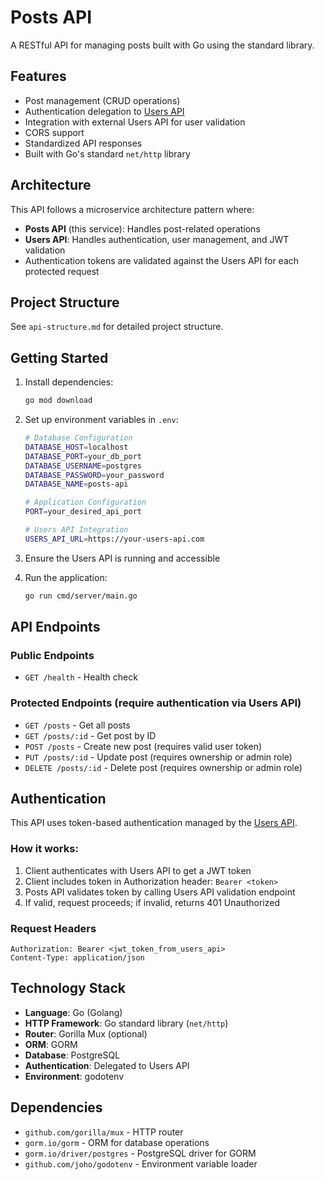 # Posts API

A RESTful API for managing posts built with Go using the standard library.

## Features

- Post management (CRUD operations)
- Authentication delegation to [Users API](https://github.com/drirodri/users-api)
- Integration with external Users API for user validation
- CORS support
- Standardized API responses
- Built with Go's standard `net/http` library

## Architecture

This API follows a microservice architecture pattern where:

- **Posts API** (this service): Handles post-related operations
- **Users API**: Handles authentication, user management, and JWT validation
- Authentication tokens are validated against the Users API for each protected request

## Project Structure

See `api-structure.md` for detailed project structure.

## Getting Started

1. Install dependencies:

   ```bash
   go mod download
   ```

2. Set up environment variables in `.env`:

   ```bash
   # Database Configuration
   DATABASE_HOST=localhost
   DATABASE_PORT=your_db_port
   DATABASE_USERNAME=postgres
   DATABASE_PASSWORD=your_password
   DATABASE_NAME=posts-api

   # Application Configuration
   PORT=your_desired_api_port

   # Users API Integration
   USERS_API_URL=https://your-users-api.com
   ```

3. Ensure the Users API is running and accessible

4. Run the application:
   ```bash
   go run cmd/server/main.go
   ```

## API Endpoints

### Public Endpoints

- `GET /health` - Health check

### Protected Endpoints (require authentication via Users API)

- `GET /posts` - Get all posts
- `GET /posts/:id` - Get post by ID
- `POST /posts` - Create new post (requires valid user token)
- `PUT /posts/:id` - Update post (requires ownership or admin role)
- `DELETE /posts/:id` - Delete post (requires ownership or admin role)

## Authentication

This API uses token-based authentication managed by the [Users API](https://github.com/drirodri/users-api).

### How it works:

1. Client authenticates with Users API to get a JWT token
2. Client includes token in Authorization header: `Bearer <token>`
3. Posts API validates token by calling Users API validation endpoint
4. If valid, request proceeds; if invalid, returns 401 Unauthorized

### Request Headers

```
Authorization: Bearer <jwt_token_from_users_api>
Content-Type: application/json
```

## Technology Stack

- **Language**: Go (Golang)
- **HTTP Framework**: Go standard library (`net/http`)
- **Router**: Gorilla Mux (optional)
- **ORM**: GORM
- **Database**: PostgreSQL
- **Authentication**: Delegated to Users API
- **Environment**: godotenv

## Dependencies

- `github.com/gorilla/mux` - HTTP router
- `gorm.io/gorm` - ORM for database operations
- `gorm.io/driver/postgres` - PostgreSQL driver for GORM
- `github.com/joho/godotenv` - Environment variable loader
